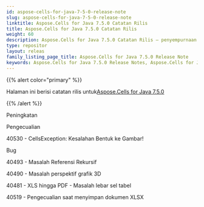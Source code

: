 ```yaml
---
id: aspose-cells-for-java-7-5-0-release-note
slug: aspose-cells-for-java-7-5-0-release-note
linktitle: Aspose.Cells for Java 7.5.0 Catatan Rilis
title: Aspose.Cells for Java 7.5.0 Catatan Rilis
weight: 60
description: Aspose.Cells for Java 7.5.0 Catatan Rilis – penyempurnaan terbaru, fitur baru, dan perbaikan
type: repositor
layout: releas
family_listing_page_title: Aspose.Cells for Java 7.5.0 Release Note
keywords: Aspose.Cells for Java 7.5.0 Release Notes, Aspose.Cells for Java 7.5.0 updates and fixe
---
```

{{% alert color="primary" %}} 

 Halaman ini berisi catatan rilis untuk[Aspose.Cells for Java 7.5.0](https://releases.aspose.com/cells/java/new-releases/aspose.cells-for-java-7.5.0/)

{{% /alert %}} 

 Peningkatan

 Pengecualian

 40530 - CellsException: Kesalahan Bentuk ke Gambar!

Bug

 40493 - Masalah Referensi Rekursif

 40490 - Masalah perspektif grafik 3D

 40481 - XLS hingga PDF - Masalah lebar sel tabel

 40519 - Pengecualian saat menyimpan dokumen XLSX
